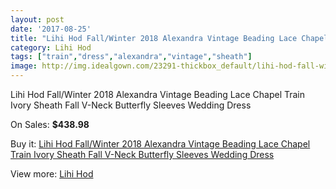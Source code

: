 ```yaml
---
layout: post
date: '2017-08-25'
title: "Lihi Hod Fall/Winter 2018 Alexandra Vintage Beading Lace Chapel Train Ivory Sheath Fall V-Neck Butterfly Sleeves Wedding Dress"
category: Lihi Hod
tags: ["train","dress","alexandra","vintage","sheath"]
image: http://img.idealgown.com/23291-thickbox_default/lihi-hod-fall-winter-2018-alexandra-vintage-beading-lace-chapel-train-ivory-sheath-fall-v-neck-butterfly-sleeves-wedding-dress.jpg
---
```

Lihi Hod Fall/Winter 2018 Alexandra Vintage Beading Lace Chapel Train Ivory Sheath Fall V-Neck Butterfly Sleeves Wedding Dress

On Sales: **$438.98**
<a href="https://www.idealgown.com/en/lihi-hod/8999-lihi-hod-fall-winter-2018-alexandra-vintage-beading-lace-chapel-train-ivory-sheath-fall-v-neck-butterfly-sleeves-wedding-dress.html"><amp-img layout="responsive" width="600" height="600" src="//img.idealgown.com/23291-thickbox_default/lihi-hod-fall-winter-2018-alexandra-vintage-beading-lace-chapel-train-ivory-sheath-fall-v-neck-butterfly-sleeves-wedding-dress.jpg" alt="Lihi Hod Fall/Winter 2018 Alexandra Vintage Beading Lace Chapel Train Ivory Sheath Fall V-Neck Butterfly Sleeves Wedding Dress 0" /></a>
<a href="https://www.idealgown.com/en/lihi-hod/8999-lihi-hod-fall-winter-2018-alexandra-vintage-beading-lace-chapel-train-ivory-sheath-fall-v-neck-butterfly-sleeves-wedding-dress.html"><amp-img layout="responsive" width="600" height="600" src="//img.idealgown.com/23294-thickbox_default/lihi-hod-fall-winter-2018-alexandra-vintage-beading-lace-chapel-train-ivory-sheath-fall-v-neck-butterfly-sleeves-wedding-dress.jpg" alt="Lihi Hod Fall/Winter 2018 Alexandra Vintage Beading Lace Chapel Train Ivory Sheath Fall V-Neck Butterfly Sleeves Wedding Dress 1" /></a>
<a href="https://www.idealgown.com/en/lihi-hod/8999-lihi-hod-fall-winter-2018-alexandra-vintage-beading-lace-chapel-train-ivory-sheath-fall-v-neck-butterfly-sleeves-wedding-dress.html"><amp-img layout="responsive" width="600" height="600" src="//img.idealgown.com/23293-thickbox_default/lihi-hod-fall-winter-2018-alexandra-vintage-beading-lace-chapel-train-ivory-sheath-fall-v-neck-butterfly-sleeves-wedding-dress.jpg" alt="Lihi Hod Fall/Winter 2018 Alexandra Vintage Beading Lace Chapel Train Ivory Sheath Fall V-Neck Butterfly Sleeves Wedding Dress 2" /></a>
<a href="https://www.idealgown.com/en/lihi-hod/8999-lihi-hod-fall-winter-2018-alexandra-vintage-beading-lace-chapel-train-ivory-sheath-fall-v-neck-butterfly-sleeves-wedding-dress.html"><amp-img layout="responsive" width="600" height="600" src="//img.idealgown.com/23292-thickbox_default/lihi-hod-fall-winter-2018-alexandra-vintage-beading-lace-chapel-train-ivory-sheath-fall-v-neck-butterfly-sleeves-wedding-dress.jpg" alt="Lihi Hod Fall/Winter 2018 Alexandra Vintage Beading Lace Chapel Train Ivory Sheath Fall V-Neck Butterfly Sleeves Wedding Dress 3" /></a>

Buy it: [Lihi Hod Fall/Winter 2018 Alexandra Vintage Beading Lace Chapel Train Ivory Sheath Fall V-Neck Butterfly Sleeves Wedding Dress](https://www.idealgown.com/en/lihi-hod/8999-lihi-hod-fall-winter-2018-alexandra-vintage-beading-lace-chapel-train-ivory-sheath-fall-v-neck-butterfly-sleeves-wedding-dress.html "Lihi Hod Fall/Winter 2018 Alexandra Vintage Beading Lace Chapel Train Ivory Sheath Fall V-Neck Butterfly Sleeves Wedding Dress")

View more: [Lihi Hod](https://www.idealgown.com/en/124-lihi-hod "Lihi Hod")